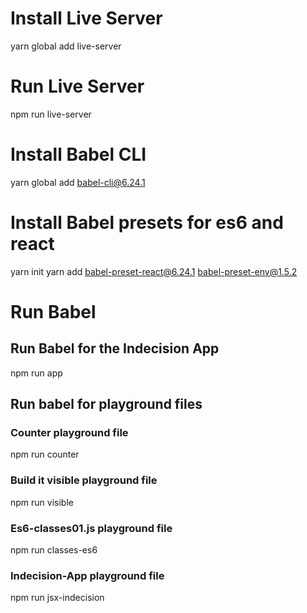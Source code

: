# Install Live Server
  yarn global add live-server
# Run Live Server

  npm run live-server

# Install Babel CLI

  yarn global add babel-cli@6.24.1

# Install Babel presets for es6 and react

  yarn init
  yarn add babel-preset-react@6.24.1 babel-preset-env@1.5.2

# Run Babel

## Run Babel for the Indecision App
  npm run app

## Run babel for playground files

### Counter playground file
  npm run counter
### Build it visible playground file
  npm run visible
### Es6-classes01.js playground file
 npm run classes-es6
 ### Indecision-App playground file
 npm run jsx-indecision


